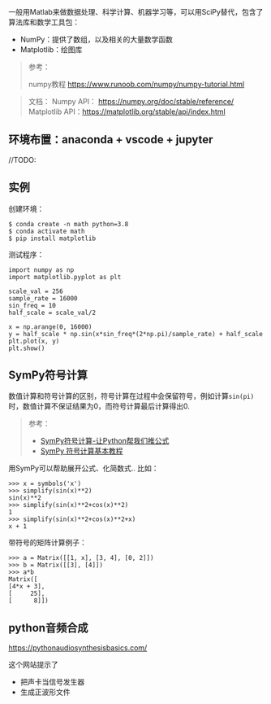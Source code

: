 

一般用Matlab来做数据处理、科学计算、机器学习等，可以用SciPy替代，包含了算法库和数学工具包：

- NumPy：提供了数组，以及相关的大量数学函数
- Matplotlib：绘图库

>  参考：
>
>  numpy教程 https://www.runoob.com/numpy/numpy-tutorial.html

> 文档：
> Numpy API： https://numpy.org/doc/stable/reference/
>  Matplotlib API：https://matplotlib.org/stable/api/index.html



## 环境布置：anaconda + vscode + jupyter

//TODO:



## 实例

创建环境：

```
$ conda create -n math python=3.8
$ conda activate math
$ pip install matplotlib
```

测试程序：

```
import numpy as np
import matplotlib.pyplot as plt

scale_val = 256
sample_rate = 16000
sin_freq = 10
half_scale = scale_val/2

x = np.arange(0, 16000)
y = half_scale * np.sin(x*sin_freq*(2*np.pi)/sample_rate) + half_scale
plt.plot(x, y)
plt.show()
```

## SymPy符号计算

数值计算和符号计算的区别，符号计算在过程中会保留符号，例如计算`sin(pi)`时，数值计算不保证结果为0，而符号计算最后计算得出0.

> 参考：
>
> - [SymPy符号计算-让Python帮我们推公式](https://zhuanlan.zhihu.com/p/83822118)
> - [SymPy 符号计算基本教程](https://zhuanlan.zhihu.com/p/111573239)

用SymPy可以帮助展开公式、化简数式.. 比如：

```
>>> x = symbols('x')
>>> simplify(sin(x)**2)
sin(x)**2
>>> simplify(sin(x)**2+cos(x)**2)
1
>>> simplify(sin(x)**2+cos(x)**2+x)
x + 1
```

带符号的矩阵计算例子：

```
>>> a = Matrix([[1, x], [3, 4], [0, 2]])
>>> b = Matrix([[3], [4]])
>>> a*b
Matrix([
[4*x + 3],
[     25],
[      8]])
```



## python音频合成

https://pythonaudiosynthesisbasics.com/

这个网站提示了

- 把声卡当信号发生器
- 生成正波形文件



